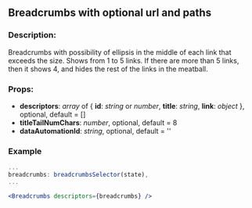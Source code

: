 ## **Breadcrumbs with optional url and paths**

### Description:

Breadcrumbs with possibility of ellipsis in the middle of each link that exceeds the size.
Shows from 1 to 5 links.
If there are more than 5 links, then it shows 4, and hides the rest of the links in the meatball.

### Props:

- **descriptors**: _array_ of {
  **id**: _string_ or _number_,
  **title**: _string_,
  **link**: _object_
  }, optional, default = []
- **titleTailNumChars**: _number_, optional, default = 8
- **dataAutomationId**: _string_, optional, default = ''

### Example

```jsx
...
breadcrumbs: breadcrumbsSelector(state),
...

<Breadcrumbs descriptors={breadcrumbs} />
```
